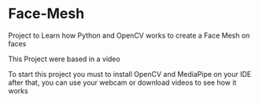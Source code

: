 # Face-Mesh
Project to Learn how Python and OpenCV works to create a Face Mesh on faces

This Project were based in a video

To start this project you must to install OpenCV and MediaPipe on your IDE after that, you can use your webcam or download videos to see how it works
